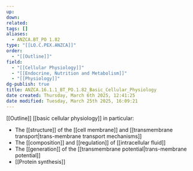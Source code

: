 ```yaml
---
up: 
down: 
related: 
tags: []
aliases:
  - ANZCA.BT_PO 1.82
type: "[[LO.C.PEX.ANZCA]]"
order:
  - "[[Outline]]"
field:
  - "[[Cellular Physiology]]"
  - "[[Endocrine, Nutrition and Metabolism]]"
  - "[[Physiology]]"
dg-publish: true
title: ANZCA.16.1.1_BT_PO.1.82_Basic_Cellular_Physiology
date created: Thursday, March 6th 2025, 12:41:25
date modified: Tuesday, March 25th 2025, 16:09:21
---
```


[[Outline]] [[basic cellular physiology]] in particular:

* The [[structure]] of the [[cell membrane]] and [[transmembrane transport|trans-membrane transport mechanisms]]
* The [[composition]] and [[regulation]] of [[intracellular fluid]]
* The [[generation]] of the [[transmembrane potential|trans-membrane potential]]
* [[Protein synthesis]]
